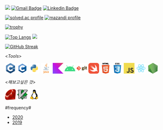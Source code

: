 <a href="https://hits.seeyoufarm.com"><img src="https://hits.seeyoufarm.com/api/count/incr/badge.svg?url=https%3A%2F%2Fgithub.com%2Fmooner92%2Fhit-counter&count_bg=%23CD00FF&title_bg=%23555555&icon=bloglovin.svg&icon_color=%23E7E7E7&title=Hit+Badge&edge_flat=false"/></a>
[![Gmail Badge](https://img.shields.io/badge/-Gmail-d14836?style=flat-square&logo=Gmail&logoColor=white&link=mailto:chlaudgjs0989@gmail.com)](mailto:chlaudgjs0989@gmail.com)
[![Linkedin Badge](https://img.shields.io/badge/-LinkedIn-blue?style=flat-square&logo=Linkedin&logoColor=white&link=https://www.linkedin.com/in/myeongheon-choi-a4b007232/)](https://www.linkedin.com/in/myeongheon-choi-a4b007232/)


<div align="left">
	<a href="https://solved.ac/mooner92" target="_blank"><img src="http://mazassumnida.wtf/api/v2/generate_badge?boj=mooner92" alt="solved.ac profile"/></a>
	<a href="https://solved.ac/mooner92" target="_blank"><img src="http://mazandi.herokuapp.com/api?handle=mooner92" alt="mazandi profile"/></a>

</div>

<!-- ![utilForever's solved.ac stats](https://github-readme-solvedac.hyp3rflow.vercel.app/api/?handle=mooner92) -->

[![trophy](https://github-profile-trophy.vercel.app/?username=mooner92&theme=juicyfreshk&row=1&column=4)](https://github.com/ryo-ma/github-profile-trophy)

[![Top Langs](https://github-readme-stats.vercel.app/api/top-langs/?username=mooner92&layout=compact&langs_count=8)](https://github.com/anuraghazra/github-readme-stats)
<a href="https://opgc.me/#/users/mooner92" target="_blank"><img src="https://api.opgc.me/githubs/users/mooner92/tag/?theme=prism" /></a>
<!-- [![streak](https://github-readme-streak-stats.herokuapp.com/?user=mooner92&theme=calm)](https://github.com/mooner92) -->
[![GitHub Streak](http://github-readme-streak-stats.herokuapp.com?user=mooner92&theme=neon-dark&locale=ja&background=141414&stroke=C022DD&border=600000&ring=0014DD&fire=DD0000&currStreakNum=DADD00&sideNums=7BFDFF&currStreakLabel=AFDD69&sideLabels=DD7B0E&dates=13FF00)](https://git.io/streak-stats)

<!-- ![Statistics](https://github-readme-stats.vercel.app/api?username=mooner92&show_icons=true) -->

<!-- ![Github Graph](https://activity-graph.herokuapp.com/graph?username=mooner92&area=false&theme=xcode&hide_border=true) -->

<_Tools_>

<code><img height="35" src="https://raw.githubusercontent.com/github/explore/80688e429a7d4ef2fca1e82350fe8e3517d3494d/topics/cpp/cpp.png"></code>
<code><img height="35" src="https://raw.githubusercontent.com/github/explore/80688e429a7d4ef2fca1e82350fe8e3517d3494d/topics/c/c.png"></code>
<code><img height="35" src="https://raw.githubusercontent.com/github/explore/80688e429a7d4ef2fca1e82350fe8e3517d3494d/topics/python/python.png"></code>
<code><img height="35" src="https://raw.githubusercontent.com/github/explore/80688e429a7d4ef2fca1e82350fe8e3517d3494d/topics/java/java.png"></code>
<code><img height="35" src="https://raw.githubusercontent.com/github/explore/80688e429a7d4ef2fca1e82350fe8e3517d3494d/topics/kotlin/kotlin.png"></code>
<code><img height="35" src="https://raw.githubusercontent.com/github/explore/80688e429a7d4ef2fca1e82350fe8e3517d3494d/topics/android/android.png"></code>
<code><img height="35" src="https://raw.githubusercontent.com/github/explore/80688e429a7d4ef2fca1e82350fe8e3517d3494d/topics/git/git.png"></code>
<code><img height="35" src="https://raw.githubusercontent.com/github/explore/80688e429a7d4ef2fca1e82350fe8e3517d3494d/topics/swift/swift.png"></code>
<code><img height="35" src="https://raw.githubusercontent.com/github/explore/80688e429a7d4ef2fca1e82350fe8e3517d3494d/topics/html/html.png"></code>
<code><img height="35" src="https://raw.githubusercontent.com/github/explore/80688e429a7d4ef2fca1e82350fe8e3517d3494d/topics/css/css.png"></code>
<code><img height="35" src="https://raw.githubusercontent.com/github/explore/80688e429a7d4ef2fca1e82350fe8e3517d3494d/topics/javascript/javascript.png"></code>
<code><img height="35" src="https://raw.githubusercontent.com/github/explore/80688e429a7d4ef2fca1e82350fe8e3517d3494d/topics/react/react.png"></code>
<code><img height="35" src="https://raw.githubusercontent.com/github/explore/80688e429a7d4ef2fca1e82350fe8e3517d3494d/topics/nodejs/nodejs.png"></code>


<_해보고싶은 것_>

<code><img height="35" src="https://raw.githubusercontent.com/github/explore/80688e429a7d4ef2fca1e82350fe8e3517d3494d/topics/ruby/ruby.png"></code>
<code><img height="35" src="https://raw.githubusercontent.com/github/explore/80688e429a7d4ef2fca1e82350fe8e3517d3494d/topics/vim/vim.png"></code>
<code><img height="35" src="https://raw.githubusercontent.com/github/explore/80688e429a7d4ef2fca1e82350fe8e3517d3494d/topics/linux/linux.png"></code>


#frequency#

* [2020](./mooner92-2020.stl)
* [2019](./mooner92-2019.stl)






